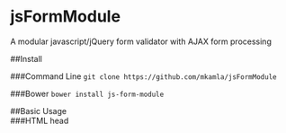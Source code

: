 

# jsFormModule

A modular javascript/jQuery form validator with AJAX form processing

##Install

###Command Line
`git clone https://github.com/mkamla/jsFormModule`

###Bower
`bower install js-form-module`


##Basic Usage	
###HTML head
	<script type="text/javascript" src="jquery/jquery.min.js"></script		
	<script type="text/javascript" src="dist/jsFormModule.min.js"></script

	<script type="text/javascript">
		$(document).ready(function(){
			formModule.init('#sample-form');
		});
	</script>

The `formHandler.init()` function accepts two arguments. The first argument is the jQuery selector of the form you wish to initialize. The second argument is an object containing [configuration options](https://github.com/mkamla/jsFormModule#configuration-options), described in the **Advanced Usage** section below.

###HTML body
Input fields that are required, should be given a class attribute value of 'required'. 

	<form id="sample-form" action="POST">

		<input type="text" class="required" name="email" />

	</form>

##Advanced Usage
###HTML head
	... JS library inclusions...

	<script type="text/javascript">
		var options = {
			actionURL: 'path/to/form-processor',
            sendSuccess: function(data){
            	//form submission success function code here...
            }
		};

		$(document).ready(function(){
			formModule.init('#sample-form',options);
		});
	</script>

##API
###Configuration Options
	var options = {
		actionURL: 'path/to/form-processor',
		sendSuccess: someFn(data){
			//send success code here...
		}
	};

####actionURL:
used for the [form action attribute](http://www.w3.org/TR/html401/interact/forms.html#h-17.3). The value serves as the destination path for the `$.ajax()` call inside the module.

####sendSuccess: 
accepts a function that will be called on a successful form submission.

